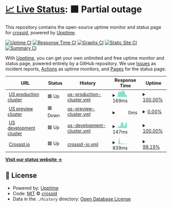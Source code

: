 # [📈 Live Status](https://status.crossid.io): <!--live status--> **🟧 Partial outage**

This repository contains the open-source uptime monitor and status page for [crossid](https://status.crossid.io), powered by [Upptime](https://github.com/upptime/upptime).

[![Uptime CI](https://github.com/crossid/status/workflows/Uptime%20CI/badge.svg)](https://github.com/crossid/status/actions?query=workflow%3A%22Uptime+CI%22)
[![Response Time CI](https://github.com/crossid/status/workflows/Response%20Time%20CI/badge.svg)](https://github.com/crossid/status/actions?query=workflow%3A%22Response+Time+CI%22)
[![Graphs CI](https://github.com/crossid/status/workflows/Graphs%20CI/badge.svg)](https://github.com/crossid/status/actions?query=workflow%3A%22Graphs+CI%22)
[![Static Site CI](https://github.com/crossid/status/workflows/Static%20Site%20CI/badge.svg)](https://github.com/crossid/status/actions?query=workflow%3A%22Static+Site+CI%22)
[![Summary CI](https://github.com/crossid/status/workflows/Summary%20CI/badge.svg)](https://github.com/crossid/status/actions?query=workflow%3A%22Summary+CI%22)

With [Upptime](https://upptime.js.org), you can get your own unlimited and free uptime monitor and status page, powered entirely by a GitHub repository. We use [Issues](https://github.com/crossid/status/issues) as incident reports, [Actions](https://github.com/crossid/status/actions) as uptime monitors, and [Pages](https://status.crossid.io) for the status page.

<!--start: status pages-->
<!-- This summary is generated by Upptime (https://github.com/upptime/upptime) -->
<!-- Do not edit this manually, your changes will be overwritten -->
<!-- prettier-ignore -->
| URL | Status | History | Response Time | Uptime |
| --- | ------ | ------- | ------------- | ------ |
| <img alt="" src="https://icons.duckduckgo.com/ip3/crossid.us.crossid.io.ico" height="13"> [US production cluster](https://crossid.us.crossid.io/api/cluster/v1/health/ready) | 🟩 Up | [us-production-cluster.yml](https://github.com/crossid/status/commits/HEAD/history/us-production-cluster.yml) | <details><summary><img alt="Response time graph" src="./graphs/us-production-cluster/response-time-week.png" height="20"> 169ms</summary><br><a href="https://status.crossid.io/history/us-production-cluster"><img alt="Response time 137" src="https://img.shields.io/endpoint?url=https%3A%2F%2Fraw.githubusercontent.com%2Fcrossid%2Fstatus%2FHEAD%2Fapi%2Fus-production-cluster%2Fresponse-time.json"></a><br><a href="https://status.crossid.io/history/us-production-cluster"><img alt="24-hour response time 174" src="https://img.shields.io/endpoint?url=https%3A%2F%2Fraw.githubusercontent.com%2Fcrossid%2Fstatus%2FHEAD%2Fapi%2Fus-production-cluster%2Fresponse-time-day.json"></a><br><a href="https://status.crossid.io/history/us-production-cluster"><img alt="7-day response time 169" src="https://img.shields.io/endpoint?url=https%3A%2F%2Fraw.githubusercontent.com%2Fcrossid%2Fstatus%2FHEAD%2Fapi%2Fus-production-cluster%2Fresponse-time-week.json"></a><br><a href="https://status.crossid.io/history/us-production-cluster"><img alt="30-day response time 160" src="https://img.shields.io/endpoint?url=https%3A%2F%2Fraw.githubusercontent.com%2Fcrossid%2Fstatus%2FHEAD%2Fapi%2Fus-production-cluster%2Fresponse-time-month.json"></a><br><a href="https://status.crossid.io/history/us-production-cluster"><img alt="1-year response time 137" src="https://img.shields.io/endpoint?url=https%3A%2F%2Fraw.githubusercontent.com%2Fcrossid%2Fstatus%2FHEAD%2Fapi%2Fus-production-cluster%2Fresponse-time-year.json"></a></details> | <details><summary><a href="https://status.crossid.io/history/us-production-cluster">100.00%</a></summary><a href="https://status.crossid.io/history/us-production-cluster"><img alt="All-time uptime 97.11%" src="https://img.shields.io/endpoint?url=https%3A%2F%2Fraw.githubusercontent.com%2Fcrossid%2Fstatus%2FHEAD%2Fapi%2Fus-production-cluster%2Fuptime.json"></a><br><a href="https://status.crossid.io/history/us-production-cluster"><img alt="24-hour uptime 100.00%" src="https://img.shields.io/endpoint?url=https%3A%2F%2Fraw.githubusercontent.com%2Fcrossid%2Fstatus%2FHEAD%2Fapi%2Fus-production-cluster%2Fuptime-day.json"></a><br><a href="https://status.crossid.io/history/us-production-cluster"><img alt="7-day uptime 100.00%" src="https://img.shields.io/endpoint?url=https%3A%2F%2Fraw.githubusercontent.com%2Fcrossid%2Fstatus%2FHEAD%2Fapi%2Fus-production-cluster%2Fuptime-week.json"></a><br><a href="https://status.crossid.io/history/us-production-cluster"><img alt="30-day uptime 100.00%" src="https://img.shields.io/endpoint?url=https%3A%2F%2Fraw.githubusercontent.com%2Fcrossid%2Fstatus%2FHEAD%2Fapi%2Fus-production-cluster%2Fuptime-month.json"></a><br><a href="https://status.crossid.io/history/us-production-cluster"><img alt="1-year uptime 97.11%" src="https://img.shields.io/endpoint?url=https%3A%2F%2Fraw.githubusercontent.com%2Fcrossid%2Fstatus%2FHEAD%2Fapi%2Fus-production-cluster%2Fuptime-year.json"></a></details>
| <img alt="" src="https://icons.duckduckgo.com/ip3/crossid.us.preview.crossid.io.ico" height="13"> [US preview cluster](https://crossid.us.preview.crossid.io/api/cluster/v1/health/ready) | 🟥 Down | [us-preview-cluster.yml](https://github.com/crossid/status/commits/HEAD/history/us-preview-cluster.yml) | <details><summary><img alt="Response time graph" src="./graphs/us-preview-cluster/response-time-week.png" height="20"> 0ms</summary><br><a href="https://status.crossid.io/history/us-preview-cluster"><img alt="Response time 125" src="https://img.shields.io/endpoint?url=https%3A%2F%2Fraw.githubusercontent.com%2Fcrossid%2Fstatus%2FHEAD%2Fapi%2Fus-preview-cluster%2Fresponse-time.json"></a><br><a href="https://status.crossid.io/history/us-preview-cluster"><img alt="24-hour response time 0" src="https://img.shields.io/endpoint?url=https%3A%2F%2Fraw.githubusercontent.com%2Fcrossid%2Fstatus%2FHEAD%2Fapi%2Fus-preview-cluster%2Fresponse-time-day.json"></a><br><a href="https://status.crossid.io/history/us-preview-cluster"><img alt="7-day response time 0" src="https://img.shields.io/endpoint?url=https%3A%2F%2Fraw.githubusercontent.com%2Fcrossid%2Fstatus%2FHEAD%2Fapi%2Fus-preview-cluster%2Fresponse-time-week.json"></a><br><a href="https://status.crossid.io/history/us-preview-cluster"><img alt="30-day response time 0" src="https://img.shields.io/endpoint?url=https%3A%2F%2Fraw.githubusercontent.com%2Fcrossid%2Fstatus%2FHEAD%2Fapi%2Fus-preview-cluster%2Fresponse-time-month.json"></a><br><a href="https://status.crossid.io/history/us-preview-cluster"><img alt="1-year response time 125" src="https://img.shields.io/endpoint?url=https%3A%2F%2Fraw.githubusercontent.com%2Fcrossid%2Fstatus%2FHEAD%2Fapi%2Fus-preview-cluster%2Fresponse-time-year.json"></a></details> | <details><summary><a href="https://status.crossid.io/history/us-preview-cluster">0.00%</a></summary><a href="https://status.crossid.io/history/us-preview-cluster"><img alt="All-time uptime 26.53%" src="https://img.shields.io/endpoint?url=https%3A%2F%2Fraw.githubusercontent.com%2Fcrossid%2Fstatus%2FHEAD%2Fapi%2Fus-preview-cluster%2Fuptime.json"></a><br><a href="https://status.crossid.io/history/us-preview-cluster"><img alt="24-hour uptime 0.00%" src="https://img.shields.io/endpoint?url=https%3A%2F%2Fraw.githubusercontent.com%2Fcrossid%2Fstatus%2FHEAD%2Fapi%2Fus-preview-cluster%2Fuptime-day.json"></a><br><a href="https://status.crossid.io/history/us-preview-cluster"><img alt="7-day uptime 0.00%" src="https://img.shields.io/endpoint?url=https%3A%2F%2Fraw.githubusercontent.com%2Fcrossid%2Fstatus%2FHEAD%2Fapi%2Fus-preview-cluster%2Fuptime-week.json"></a><br><a href="https://status.crossid.io/history/us-preview-cluster"><img alt="30-day uptime 1.38%" src="https://img.shields.io/endpoint?url=https%3A%2F%2Fraw.githubusercontent.com%2Fcrossid%2Fstatus%2FHEAD%2Fapi%2Fus-preview-cluster%2Fuptime-month.json"></a><br><a href="https://status.crossid.io/history/us-preview-cluster"><img alt="1-year uptime 26.53%" src="https://img.shields.io/endpoint?url=https%3A%2F%2Fraw.githubusercontent.com%2Fcrossid%2Fstatus%2FHEAD%2Fapi%2Fus-preview-cluster%2Fuptime-year.json"></a></details>
| <img alt="" src="https://icons.duckduckgo.com/ip3/crossid.us.dev.crossid.io.ico" height="13"> [US development cluster](https://crossid.us.dev.crossid.io/api/cluster/v1/health/ready) | 🟩 Up | [us-development-cluster.yml](https://github.com/crossid/status/commits/HEAD/history/us-development-cluster.yml) | <details><summary><img alt="Response time graph" src="./graphs/us-development-cluster/response-time-week.png" height="20"> 147ms</summary><br><a href="https://status.crossid.io/history/us-development-cluster"><img alt="Response time 128" src="https://img.shields.io/endpoint?url=https%3A%2F%2Fraw.githubusercontent.com%2Fcrossid%2Fstatus%2FHEAD%2Fapi%2Fus-development-cluster%2Fresponse-time.json"></a><br><a href="https://status.crossid.io/history/us-development-cluster"><img alt="24-hour response time 68" src="https://img.shields.io/endpoint?url=https%3A%2F%2Fraw.githubusercontent.com%2Fcrossid%2Fstatus%2FHEAD%2Fapi%2Fus-development-cluster%2Fresponse-time-day.json"></a><br><a href="https://status.crossid.io/history/us-development-cluster"><img alt="7-day response time 147" src="https://img.shields.io/endpoint?url=https%3A%2F%2Fraw.githubusercontent.com%2Fcrossid%2Fstatus%2FHEAD%2Fapi%2Fus-development-cluster%2Fresponse-time-week.json"></a><br><a href="https://status.crossid.io/history/us-development-cluster"><img alt="30-day response time 122" src="https://img.shields.io/endpoint?url=https%3A%2F%2Fraw.githubusercontent.com%2Fcrossid%2Fstatus%2FHEAD%2Fapi%2Fus-development-cluster%2Fresponse-time-month.json"></a><br><a href="https://status.crossid.io/history/us-development-cluster"><img alt="1-year response time 128" src="https://img.shields.io/endpoint?url=https%3A%2F%2Fraw.githubusercontent.com%2Fcrossid%2Fstatus%2FHEAD%2Fapi%2Fus-development-cluster%2Fresponse-time-year.json"></a></details> | <details><summary><a href="https://status.crossid.io/history/us-development-cluster">100.00%</a></summary><a href="https://status.crossid.io/history/us-development-cluster"><img alt="All-time uptime 100.00%" src="https://img.shields.io/endpoint?url=https%3A%2F%2Fraw.githubusercontent.com%2Fcrossid%2Fstatus%2FHEAD%2Fapi%2Fus-development-cluster%2Fuptime.json"></a><br><a href="https://status.crossid.io/history/us-development-cluster"><img alt="24-hour uptime 100.00%" src="https://img.shields.io/endpoint?url=https%3A%2F%2Fraw.githubusercontent.com%2Fcrossid%2Fstatus%2FHEAD%2Fapi%2Fus-development-cluster%2Fuptime-day.json"></a><br><a href="https://status.crossid.io/history/us-development-cluster"><img alt="7-day uptime 100.00%" src="https://img.shields.io/endpoint?url=https%3A%2F%2Fraw.githubusercontent.com%2Fcrossid%2Fstatus%2FHEAD%2Fapi%2Fus-development-cluster%2Fuptime-week.json"></a><br><a href="https://status.crossid.io/history/us-development-cluster"><img alt="30-day uptime 100.00%" src="https://img.shields.io/endpoint?url=https%3A%2F%2Fraw.githubusercontent.com%2Fcrossid%2Fstatus%2FHEAD%2Fapi%2Fus-development-cluster%2Fuptime-month.json"></a><br><a href="https://status.crossid.io/history/us-development-cluster"><img alt="1-year uptime 100.00%" src="https://img.shields.io/endpoint?url=https%3A%2F%2Fraw.githubusercontent.com%2Fcrossid%2Fstatus%2FHEAD%2Fapi%2Fus-development-cluster%2Fuptime-year.json"></a></details>
| <img alt="" src="https://icons.duckduckgo.com/ip3/crossid.io.ico" height="13"> [Crossid.io](https://crossid.io) | 🟩 Up | [crossid-io.yml](https://github.com/crossid/status/commits/HEAD/history/crossid-io.yml) | <details><summary><img alt="Response time graph" src="./graphs/crossid-io/response-time-week.png" height="20"> 839ms</summary><br><a href="https://status.crossid.io/history/crossid-io"><img alt="Response time 347" src="https://img.shields.io/endpoint?url=https%3A%2F%2Fraw.githubusercontent.com%2Fcrossid%2Fstatus%2FHEAD%2Fapi%2Fcrossid-io%2Fresponse-time.json"></a><br><a href="https://status.crossid.io/history/crossid-io"><img alt="24-hour response time 518" src="https://img.shields.io/endpoint?url=https%3A%2F%2Fraw.githubusercontent.com%2Fcrossid%2Fstatus%2FHEAD%2Fapi%2Fcrossid-io%2Fresponse-time-day.json"></a><br><a href="https://status.crossid.io/history/crossid-io"><img alt="7-day response time 839" src="https://img.shields.io/endpoint?url=https%3A%2F%2Fraw.githubusercontent.com%2Fcrossid%2Fstatus%2FHEAD%2Fapi%2Fcrossid-io%2Fresponse-time-week.json"></a><br><a href="https://status.crossid.io/history/crossid-io"><img alt="30-day response time 472" src="https://img.shields.io/endpoint?url=https%3A%2F%2Fraw.githubusercontent.com%2Fcrossid%2Fstatus%2FHEAD%2Fapi%2Fcrossid-io%2Fresponse-time-month.json"></a><br><a href="https://status.crossid.io/history/crossid-io"><img alt="1-year response time 347" src="https://img.shields.io/endpoint?url=https%3A%2F%2Fraw.githubusercontent.com%2Fcrossid%2Fstatus%2FHEAD%2Fapi%2Fcrossid-io%2Fresponse-time-year.json"></a></details> | <details><summary><a href="https://status.crossid.io/history/crossid-io">99.19%</a></summary><a href="https://status.crossid.io/history/crossid-io"><img alt="All-time uptime 99.97%" src="https://img.shields.io/endpoint?url=https%3A%2F%2Fraw.githubusercontent.com%2Fcrossid%2Fstatus%2FHEAD%2Fapi%2Fcrossid-io%2Fuptime.json"></a><br><a href="https://status.crossid.io/history/crossid-io"><img alt="24-hour uptime 100.00%" src="https://img.shields.io/endpoint?url=https%3A%2F%2Fraw.githubusercontent.com%2Fcrossid%2Fstatus%2FHEAD%2Fapi%2Fcrossid-io%2Fuptime-day.json"></a><br><a href="https://status.crossid.io/history/crossid-io"><img alt="7-day uptime 99.19%" src="https://img.shields.io/endpoint?url=https%3A%2F%2Fraw.githubusercontent.com%2Fcrossid%2Fstatus%2FHEAD%2Fapi%2Fcrossid-io%2Fuptime-week.json"></a><br><a href="https://status.crossid.io/history/crossid-io"><img alt="30-day uptime 99.81%" src="https://img.shields.io/endpoint?url=https%3A%2F%2Fraw.githubusercontent.com%2Fcrossid%2Fstatus%2FHEAD%2Fapi%2Fcrossid-io%2Fuptime-month.json"></a><br><a href="https://status.crossid.io/history/crossid-io"><img alt="1-year uptime 99.97%" src="https://img.shields.io/endpoint?url=https%3A%2F%2Fraw.githubusercontent.com%2Fcrossid%2Fstatus%2FHEAD%2Fapi%2Fcrossid-io%2Fuptime-year.json"></a></details>

<!--end: status pages-->

[**Visit our status website →**](https://status.crossid.io)

## 📄 License

- Powered by: [Upptime](https://github.com/upptime/upptime)
- Code: [MIT](./LICENSE) © [crossid](https://status.crossid.io)
- Data in the `./history` directory: [Open Database License](https://opendatacommons.org/licenses/odbl/1-0/)

